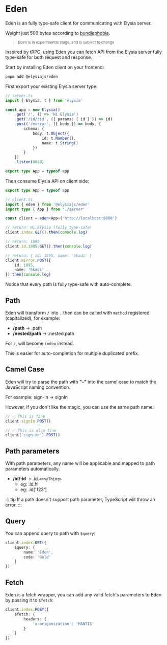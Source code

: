 # Eden
Eden is an fully type-safe client for communicating with Elysia server.

Weight just 500 bytes according to [bundlephobia](https://bundlephobia.com/package/@elysiajs/eden).

> <small>Eden is in experimental stage, and is subject to change</small>

Inspired by tRPC, using Eden you can fetch API from the Elysia server fully type-safe for both request and response.

Start by installing Eden client on your frontend:
```bash
pnpm add @elysiajs/eden
```

First export your existing Elysia server type:
```typescript
// server.ts
import { Elysia, t } from 'elysia'

const app = new Elysia()
    .get('/', () => 'Hi Elysia')
    .get('/id/:id', ({ params: { id } }) => id)
    .post('/mirror', ({ body }) => body, {
        schema: {
            body: t.Object({
                id: t.Number(),
                name: t.String()
            })
        }
    })
    .listen(8080)

export type App = typeof app
```

Then consume Elysia API on client side:
```typescript
export type App = typeof app

// client.ts
import { eden } from '@elysiajs/eden'
import type { App } from './server'

const client = eden<App>('http://localhost:8080')

// return: Hi Elysia (fully type-safe)
client.index.GET().then(console.log)

// return: 1895
client.id.1895.GET().then(console.log)

// return: { id: 1895, name: 'Skadi' }
client.mirror.POST({
    id: 1895,
    name: 'Skadi'
}).then(console.log)
```

Notice that every path is fully type-safe with auto-complete.

## Path
Eden will transform `/` into `.` then can be called with `method` registered (capitalized), for example:
- **/path** -> .path
- **/nested/path** -> .nested.path

For `/`, will become `index` instead.

This is easier for auto-completion for multiple duplicated prefix.

## Camel Case
Eden will try to parse the path with **"-"** into the camel case to match the JavaScript naming convention.

For example: 
sign-in -> signIn

However, if you don't like the magic, you can use the same path name:
```typescript
// ✅ This is fine
client.signIn.POST()

// ✅ This is also fine
client['sign-in'].POST()
```

## Path parameters
With path parameters, any name will be applicable and mapped to path parameters automatically.

- **/id/:id** -> .id.`<anyThing>`
    - eg: .id.hi
    - eg: .id['123']

::: tip
If a path doesn't support path parameter, TypeScript will throw an error.
:::

## Query
You can append query to path with `$query`:
```typescript
client.index.GET({
    $query: {
        name: 'Eden',
        code: 'Gold'
    }
})
```

## Fetch
Eden is a fetch wrapper, you can add any valid fetch's parameters to Eden by passing it to `$fetch`:
```typescript
client.index.POST({
    $fetch: {
        headers: {
            'x-origanization': 'MANTIS'
        }
    }
})
```
